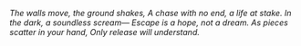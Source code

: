 *The walls move, the ground shakes,
A chase with no end, a life at stake.
In the dark, a soundless scream—
Escape is a hope, not a dream.
As pieces scatter in your hand,
Only release will understand.*
